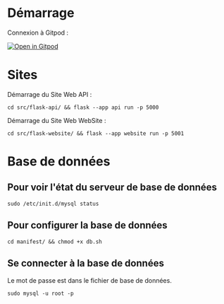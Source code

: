# Démarrage

Connexion à Gitpod :

[![Open in Gitpod](https://gitpod.io/button/open-in-gitpod.svg)](https://gitpod.io/#https://github.com/Dyoptaze/univ-smb-flask-full)

# Sites

Démarrage du Site Web API :

`cd src/flask-api/ && flask --app api run -p 5000`

Démarrage du Site Web WebSite :

`cd src/flask-website/ && flask --app website run -p 5001`

# Base de données

## Pour voir l'état du serveur de base de données

`sudo /etc/init.d/mysql status`

## Pour configurer la base de données

`cd manifest/ && chmod +x db.sh`

## Se connecter à la base de données

Le mot de passe est dans le fichier de base de données.

`sudo mysql -u root -p`
